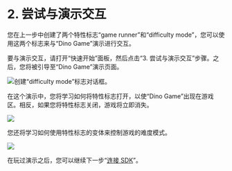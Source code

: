 # 2. 尝试与演示交互

您在上一步中创建了两个特性标志“game runner”和“difficulty mode”，您可以使用这两个标志来与“Dino Game”演示进行交互。

要与演示交互，请打开“快速开始”面板，然后点击“3. 尝试与演示交互”步骤。之后，您将被引导至“Dino Game”演示页面。


![创建“difficulty mode”标志对话框。](../getting-started/assets/try-interacting-with-demo/001.png)

在这个演示中，您将学习如何将特性标志打开，以使“Dino Game”出现在游戏区。相反，如果您将特性标志关闭，游戏将立即消失。

![](../getting-started/assets/try-interacting-with-demo/002.png)

您还将学习如何使用特性标志的变体来控制游戏的难度模式。

![](../getting-started/assets/try-interacting-with-demo/003.png)

在玩过演示之后，您可以继续下一步“[连接 SDK](connect-an-sdk)”。
